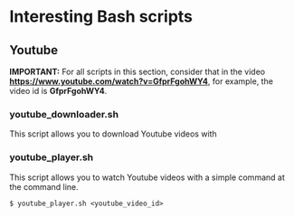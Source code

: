 # Interesting Bash scripts

## Youtube

**IMPORTANT:** For all scripts in this section, consider that in the video **https://www.youtube.com/watch?v=GfprFgohWY4**, for example, the video id is **GfprFgohWY4**.

### youtube_downloader.sh

This script allows you to download Youtube videos with 

### youtube_player.sh

This script allows you to watch Youtube videos with a simple command at the command line.

`$ youtube_player.sh <youtube_video_id>`

